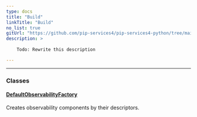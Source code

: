 ```yaml
---
type: docs
title: "Build"
linkTitle: "Build"
no_list: true
gitUrl: "https://github.com/pip-services4/pip-services4-python/tree/main/pip-services4-observability-python"
description: >
    
    Todo: Rewrite this description

---
```

---

<div class="module-body">

### Classes

#### [DefaultObservabilityFactory](default_observability_factory)
Creates observability components by their descriptors.

</div>

